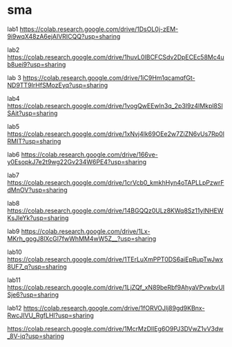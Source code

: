 # sma
lab1
https://colab.research.google.com/drive/1DsOL0j-zEM-9i9wqX48zA6ejAlVRICQQ?usp=sharing

lab2
https://colab.research.google.com/drive/1huvL0IBCFCSdv2DpECEc58Mc4ub8uei9?usp=sharing

lab 3 
https://colab.research.google.com/drive/1iC9Hm1qcamqfGt-ND9TT9IrHfSMozEyq?usp=sharing

lab4
https://colab.research.google.com/drive/1vogQwEEwln3q_2p3I9z4IMkpl8SlSAit?usp=sharing

lab5
https://colab.research.google.com/drive/1xNvj4lk69OEe2w7ZiZN6vUs7Rp0lRMIT?usp=sharing

lab6
https://colab.research.google.com/drive/166ve-y0EsopkJ7e2t9wg22Gv234W6PE4?usp=sharing

lab7
https://colab.research.google.com/drive/1crVcb0_kmkhHyn4oTAPLLpPzwrFdMnOV?usp=sharing

lab8
https://colab.research.google.com/drive/14BGQQz0ULz8KWq8Sz11ylNHEWKsJleYk?usp=sharing

lab9
https://colab.research.google.com/drive/1Lx-MKrh_gogJ8lXcGl7fwWhMM4wW5Z__?usp=sharing

lab10
https://colab.research.google.com/drive/1TErLuXmPPT0DS6aiEpRupTwJwx8UF7_q?usp=sharing

lab11
https://colab.research.google.com/drive/1LjZQf_xN89beRbf9AhyaVPvwbvUISje6?usp=sharing

lab12
https://colab.research.google.com/drive/1fORVOJlj89gd9KBnx-RwcJIVU_RgfLHl?usp=sharing 


https://colab.research.google.com/drive/1McrMzDllEg6O9PJ3DVwZ1vV3dw_8V-iq?usp=sharing 
